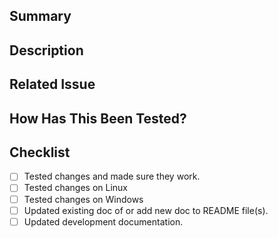 ## Summary
<!--- Provide a general summary of your changes in the Title above -->

## Description
<!--- Describe your changes in detail -->

## Related Issue
<!--- This project only accepts pull requests related to open issues -->
<!--- If suggesting a new feature or change, please discuss it in an issue first -->
<!--- If fixing a bug, there should be an issue describing it with steps to reproduce -->
<!--- Please link to the issue here: -->

## How Has This Been Tested?
<!--- Please describe in detail how you tested your changes. -->
<!--- Include details of your testing environment, and the tests you ran to -->
<!--- see how your change affects other areas of the code, etc. -->

## Checklist
<!-- Make sure you covered all items, which apply, of the checklist below. -->
<!-- Strikethrough items that do not apply and provide a brief description why. -->
* [ ] Tested changes and made sure they work.
* [ ] Tested changes on Linux
* [ ] Tested changes on Windows
* [ ] Updated existing doc of or add new doc to README file(s).
* [ ] Updated development documentation.

